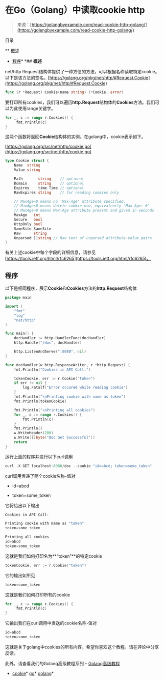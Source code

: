 <!--yml

类别：未分类

日期：2024-10-13 06:35:41

-->

# 在Go（Golang）中读取cookie http

> 来源：[https://golangbyexample.com/read-cookie-http-golang/](https://golangbyexample.com/read-cookie-http-golang/)

目录

**   [概述](#Overview "Overview")

+   [程序](#Program "Program")*  *## **概述**

net/http Request结构体提供了一种方便的方法，可以根据名称读取特定cookie。以下是该方法的签名。[https://golang.org/pkg/net/http/#Request.Cookie](https://golang.org/pkg/net/http/#Request.Cookie)

```go
func (r *Request) Cookie(name string) (*Cookie, error)
```

要打印所有cookies，我们可以遍历**http.Request**结构体的**Cookies**方法。我们可以为此使用range关键字。

```go
for _, c := range r.Cookies() {
     fmt.Println(c)
}
```

这两个函数将返回**Cookie**结构体的实例。在golang中，cookie表示如下。

[https://golang.org/src/net/http/cookie.go](https://golang.org/src/net/http/cookie.go)

```go
type Cookie struct {
	Name  string
	Value string

	Path       string    // optional
	Domain     string    // optional
	Expires    time.Time // optional
	RawExpires string    // for reading cookies only

	// MaxAge=0 means no 'Max-Age' attribute specified.
	// MaxAge<0 means delete cookie now, equivalently 'Max-Age: 0'
	// MaxAge>0 means Max-Age attribute present and given in seconds
	MaxAge   int
	Secure   bool
	HttpOnly bool
	SameSite SameSite
	Raw      string
	Unparsed []string // Raw text of unparsed attribute-value pairs
}
```

有关上述cookie中每个字段的详细信息，请参见[https://tools.ietf.org/html/rfc6265](https://tools.ietf.org/html/rfc6265)。

## **程序**

以下是相同程序，展示**Cookie**和**Cookies**方法的**http.Request**结构体

```go
package main

import (
	"fmt"
	"log"
	"net/http"
)

func main() {
	docHandler := http.HandlerFunc(docHandler)
	http.Handle("/doc", docHandler)

	http.ListenAndServe(":8080", nil)
}

func docHandler(w http.ResponseWriter, r *http.Request) {
	fmt.Println("Cookies in API Call:")

	tokenCookie, err := r.Cookie("token")
	if err != nil {
		log.Fatalf("Error occured while reading cookie")
	}
	fmt.Println("\nPrinting cookie with name as token")
	fmt.Println(tokenCookie)

	fmt.Println("\nPrinting all cookies")
	for _, c := range r.Cookies() {
		fmt.Println(c)
	}
	fmt.Println()
	w.WriteHeader(200)
	w.Write([]byte("Doc Get Successful"))
	return
}
```

运行上面的程序并进行以下curl调用

```go
curl -X GET localhost:8080/doc --cookie "id=abcd; token=some_token"
```

curl调用传递了两个cookie名称-值对

+   id=abcd

+   token=some_token

它将给出以下输出

```go
Cookies in API Call:

Printing cookie with name as "token"
token=some_token

Printing all cookies
id=abcd
token=some_token
```

这就是我们如何打印名为**“token”**的特定cookie

```go
tokenCookie, err := r.Cookie("token")
```

它的输出如所见

```go
token=some_token
```

这就是我们如何打印所有的cookie

```go
for _, c := range r.Cookies() {
     fmt.Println(c)
}
```

它输出我们在curl调用中发送的cookie名称-值对

```go
id=abcd
token=some_token
```

这就是关于golang中cookies的所有内容。希望你喜欢这个教程。请在评论中分享反馈。

此外，请查看我们的Golang高级教程系列 – [Golang高级教程](https://golangbyexample.com/golang-comprehensive-tutorial/)

+   [cookie](https://golangbyexample.com/tag/cookie/)*   [go](https://golangbyexample.com/tag/go/)*   [golang](https://golangbyexample.com/tag/golang/)*
